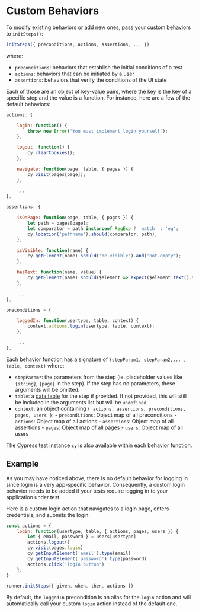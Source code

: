 # Custom Behaviors

To modify existing behaviors or add new ones, pass your custom behaviors to `initSteps()`:

```js
initSteps({ preconditions, actions, assertions, ... })
```

where:

- `preconditions`: behaviors that establish the initial conditions of a test
- `actions`: behaviors that can be initiated by a user
- `assertions`: behaviors that verify the conditions of the UI state

Each of those are an object of key-value pairs, where the key is the key of a specific step and the value is a function. For instance, here are a few of the default behaviors:

```js
actions: {

	login: function() {
		throw new Error('You must implement login yourself');
	},

	logout: function() {
		cy.clearCookies();
	},

	navigate: function(page, table, { pages }) {
		cy.visit(pages[page]);
	},

	...
},

assertions: {

	isOnPage: function(page, table, { pages }) {
		let path = pages[page];
		let comparator = path instanceof RegExp ? 'match' : 'eq';
		cy.location('pathname').should(comparator, path);
	},

	isVisible: function(name) {
		cy.getElement(name).should('be.visible').and('not.empty');
	},

	hasText: function(name, value) {
		cy.getElement(name).should($element => expect($element.text().trim().toLowerCase()).to.eq(value.toLowerCase()));
	},

	...
},

preconditions = {

	loggedIn: function(usertype, table, context) {
		context.actions.login(usertype, table, context);
	},

	...
},
```

Each behavior function has a signature of `(stepParam1, stepParam2,... , table, context)` where:

- `stepParam*`: the parameters from the step (ie. placeholder values like `{string}`, `{page}` in the step). If the step has no parameters, these arguments will be omitted.
- `table`: a [data table](https://docs.cucumber.io/gherkin/reference/#data-tables) for the step if provided. If not provided, this will still be included in the arguments list but will be `undefined`.
- `context`: an object containing `{ actions, assertions, preconditions, pages, users }`: - `preconditions`: Object map of all preconditions - `actions`: Object map of all actions - `assertions`: Object map of all assertions - `pages`: Object map of all pages - `users`: Object map of all users

The Cypress test instance `cy` is also available within each behavior function.

## Example

As you may have noticed above, there is no default behavior for logging in since login is a very app-specific behavior. Consequently, a custom login behavior needs to be added if your tests require logging in to your application under test.

Here is a custom login action that navigates to a login page, enters credentials, and submits the login:

```js
const actions = {
	login: function(usertype, table, { actions, pages, users }) {
		let { email, password } = users[usertype]
		actions.logout()
		cy.visit(pages.login)
		cy.getInputElement('email').type(email)
		cy.getInputElement('password').type(password)
		actions.click('login button')
	},
}

runner.initSteps({ given, when, then, actions })
```

By default, the `loggedIn` precondition is an alias for the `login` action and will automatically call your custom `login` action instead of the default one.
